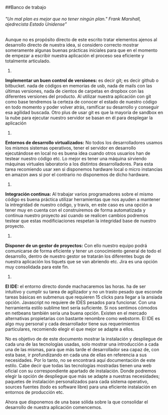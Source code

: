 ##Banco de trabajo


###### *"Un mal plan es mejor que no tener ningún plan." Frank Marshall, ajedrecista Estado Unidense”*


Aunque no es propósito directo de este escrito tratar elementos ajenos al desarrollo directo de nuestra idea, si considero correcto mostrar  someramente algunas buenas prácticas iniciales para  que en el momento de empezar a escribir nuestra aplicación el proceso sea eficiente y totalmente articulado.

1. 
**Implementar un buen control de versiones:** es decir git; es decir github o bitbucket. nada de códigos en memorias de usb, nada de mails con las últimas versiones, nada de cientos de carpetas en dropbox con las diferentes versiones del producto. Al utilizar nuestra aplicación con git como base tendremos la certeza de conocer el estado de nuestro código en todo momento y poder volver atrás, ramificar su desarrollo y conseguir esa agilidad buscada. Otro plus de usar git es que la mayoría de sandbox en la nube para ejecutar nuestro servidor se basan en él para desplegar la aplicación

1. 
**Entornos de desarrollo virtualizados:** No todos los desarrolladores usamos los mismos sistemas operativos, tener el servidor en desarrollo ejecutándose en local no es buena idea cuando otros usuarios han de testear nuestro código etc. Lo mejor es tener una máquina sirviendo máquinas virtuales laboratorio a los distintos desarrolladores. Para esta tarea recomiendo usar xen si disponemos hardware local o micro instancias en amazon aws si por el contrario no disponemos de dicho hardware.

1. 
**Integración continua:** Al trabajar varios programadores sobre el mismo código es buena práctica utilizar herramientas que nos ayuden a mantener la intregridad de nuestro código, y travis, en este caso es una opción a tener muy en cuenta con el construiremos de forma automatizada y continua nuestro proyecto así cuando se realicen cambios podremos testear que estas modificiaciones respetan la integridad base de nuestro proyecto.

1. 
**Disponer de un gestor de proyectos:** Con ello nuestro equipo podrá comunicarse de forma eficiente y tener un conocimiento general de todo el desarrollo, dentro de nuestro gestor se tratarán los diferentes bugs de nuestra aplicación los tiquets que se van abriendo etc. Jira es una opción muy consolidada para este fin.

1. 
**El IDE:** el entorno directo donde machacaremos las horas. ha de ser intuitivo y cumplir su tarea de agilizador y no un trasto pesado que esconde tareas básicas en submenus que requieren 15 clicks para llegar a la ansiada opción. Javascript no requiere de IDES pesados para funcionar. Con una herramienta estilo sublime text sería suficiente. Si nos sentimos cómodos en netbeans también sería una buena opción. Existen en el mercado alternativas propietarias con bastante renombre como webstorm. El IDE es algo muy personal y cada desarrollador tiene sus requerimientos  particulares, recomiendo elegir el que mejor se adapte a ellos.



No es objetivo de de este documento mostrar la instalación y despliegue de cada una de las tecnologías usadas, solo mostrar una introducción a cada una de las mismas, para que más tarde el desarrollador sea capaz de, con esta base, ir profundizando en cada una de ellas en referencia a sus necesidades. Por lo tanto, no se encontrará aquí documentación de este estilo. Cabe decir que todas las tecnologías mostradas tienen una web oficial con su correspondiente apartado de instalación. Donde podremos elegir la opción de despliegue que más se adapte a nuestras necesidades; paquetes de instalación personalizados para cada sistema operativo, sources fuentes (todo es software libre) para una eficiente instalación en entornos de producción etc.  

Ahora que disponemos de una base sólida sobre la que consolidar el desarrollo de nuestra aplicación comencemos.
